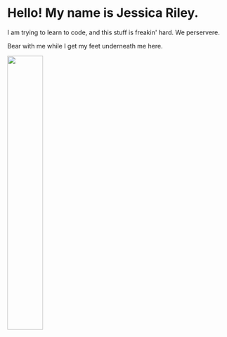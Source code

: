 <h1>Hello! My name is Jessica Riley.</h1>
<p>I am trying to learn to code, and this stuff is freakin' hard. We perservere.</p><p></p>Bear with me while I get my feet underneath me here.</p>
<img src="https://i.pinimg.com/564x/90/05/1a/90051acf725b9ea933a2f81fc1aeefb0.jpg" height=40% width=40%>
